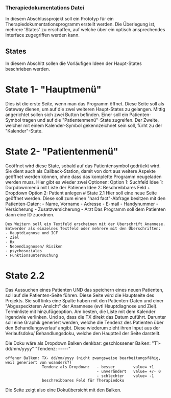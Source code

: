 ### Therapiedokumentations Datei
In diesem Abschlussprojekt soll ein Prototyp für ein Therapiedokumentationsprogramm erstellt werden.
Die Überlegung ist, mehrere 'States' zu erschaffen, auf welche über ein optisch ansprechendes Interface zugegriffen werden kann.

## States
In diesem Abschitt sollen die Vorläufigen Ideen der Haupt-States beschrieben werden.

# State 1- "Hauptmenü"
Dies ist die erste Seite, wenn man das Programm öffnet. Diese Seite soll als Gateway dienen, um auf die zwei weiteren Haupt-States zu gelangen. Mittig angerichtet sollen sich zwei Button befinden. Einer soll ein Patienten-Symbol tragen und auf die "Patientenmenü"-State zugreifen. Der Zweite, welcher mit einem Kalender-Symbol gekennzeichnet sein soll, fürht zu der "Kalender"-State.

# State 2- "Patientenmenü"
Geöffnet wird diese State, sobald auf das Patientensymbol gedrückt wird. Sie dient auch als Callback-Station, damit von dort aus weitere Aspekte geöffnet werden können, ohne dass das komplette Programm neugeladen werden muss. Hier gibt es wieder zwei Optionen:
Option 1: Suchfeld
    Idee 1: Dorpdownmenü mit Liste der Patienen
    Idee 2: Beschreibbares Feld + Dropdown
Option 2: Patient anlegen
    # State 2.1
    Hier soll eine neue Seite geöffnet werden. Diese soll zum einen "hard fact"-Abfrage besitzen mit den Patienten-Daten:
    - Name, Vorname
    - Adresse
    - E-mail
    - Handynummer
    - Versicherung
    - Zusatzversicherung
    - Arzt
    Das Programm soll dem Patienten dann eine ID zuordnen.
    
    Des Weitern soll ein Textfeld erscheinen mit der Überschrift Anamnese. Entwerder als einzelnes Textfeld oder mehrere mit den Überschriften:
    - Hauptdiagnose und ICF
    - Ziel
    - Hx
    - Nebendiagnosen/ Risiken
    - psychosoziales
    - Funktionsuntersuchung

# State 2.2   
Das Aussuchen eines Patienten UND das speichern eines neuen Patienten, soll auf die Patienten-Seite führen.
Diese Seite wird die Hauptseite des Projekts. Sie soll links eine Spalte haben mit den Patienten-Daten und einer "Abgespeckteren Ansicht" der Anamnese (evtl Hauptdiagnose und Ziel).
Terminliste mit hinzufügeoption. Am besten, die Liste mit dem Kalender irgendwie verlinken. Und so, dass die TX direkt das Datum zuführt. Darunter soll eine Graphik generiert werden, welche die Tendenz des Patienten über den Behandlungsverlauf angibt. Diese wiederum zieht ihren Input aus der Verlaufsdoku/ Behandlungsdoku, welche den Hauptteil der Seite darstellt.

Die Doku wäre als Dropdown Balken denkbar:
    geschlossener Balken:   "T1- dd/mm/yyyy"
                            "Tendenz: -----"

    offener Balken: TX- dd/mm/yyyy (nicht zwangsweise bearbeitungsfähig, weil generiert von woanders?)
                    Tendenz als Dropdown:   - besser        value= +1
                                            - unverändert   value= +/- 0
                                            - schlechter    value= -1 
                    beschreibbares Feld für Therapiedoku

Die Seite zeigt also eine Dokuübersicht mit den Balken.